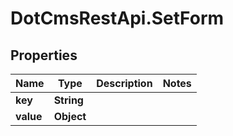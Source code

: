 # DotCmsRestApi.SetForm

## Properties

Name | Type | Description | Notes
------------ | ------------- | ------------- | -------------
**key** | **String** |  | 
**value** | **Object** |  | 


